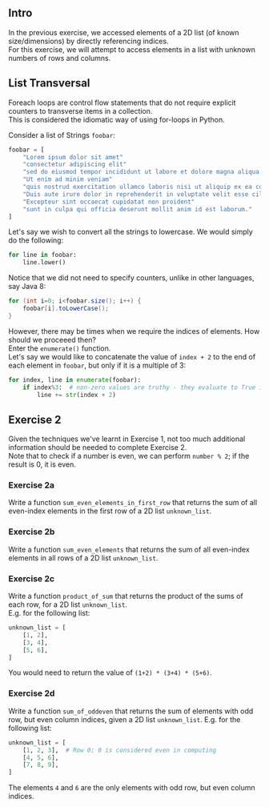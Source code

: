 ## Intro
In the previous exercise, we accessed elements of a 2D list (of known size/dimensions) by directly referencing indices.  
For this exercise, we will attempt to access elements in a list with unknown numbers of rows and columns.

## List Transversal
Foreach loops are control flow statements that do not require explicit counters to transverse items in a collection.  
This is considered the idiomatic way of using for-loops in Python.  

Consider a list of Strings `foobar`:
```py
foobar = [
    "Lorem ipsum dolor sit amet"
    "consectetur adipiscing elit"
    "sed do eiusmod tempor incididunt ut labore et dolore magna aliqua."
    "Ut enim ad minim veniam"
    "quis nostrud exercitation ullamco laboris nisi ut aliquip ex ea commodo consequat."
    "Duis aute irure dolor in reprehenderit in voluptate velit esse cillum dolore eu fugiat nulla pariatur."
    "Excepteur sint occaecat cupidatat non proident"
    "sunt in culpa qui officia deserunt mollit anim id est laborum."
]
```
Let's say we wish to convert all the strings to lowercase. We would simply do the following:
```py
for line in foobar:
    line.lower()
```

Notice that we did not need to specify counters, unlike in other languages, say Java 8:
```java
for (int i=0; i<foobar.size(); i++) {
    foobar[i].toLowerCase();
}
```

However, there may be times when we require the indices of elements. How should we proceeed then?  
Enter the `enumerate()` function.  
Let's say we would like to concatenate the value of `index + 2` to the end of each element in `foobar`, but only if it is a multiple of 3:

```py
for index, line in enumerate(foobar):
	if index%3:  # non-zero values are truthy - they evaluate to True in boolean contexts
		line += str(index + 2)
```

## Exercise 2
Given the techniques we've learnt in Exercise 1, not too much additional information should be needed to complete Exercise 2.  
Note that to check if a number is even, we can perform `number % 2`; if the result is 0, it is even.

### Exercise 2a
Write a function `sum_even_elements_in_first_row` that returns the sum of all even-index elements in the first row of a 2D list `unknown_list`.  

### Exercise 2b
Write a function `sum_even_elements` that returns the sum of all even-index elements in all rows of a 2D list `unknown_list`.

### Exercise 2c
Write a function `product_of_sum` that returns the product of the sums of each row, for a 2D list `unknown_list`.  
E.g. for the following list:
```python
unknown_list = [
    [1, 2],
    [3, 4],
    [5, 6],
]
```
You would need to return the value of `(1+2) * (3+4) * (5+6)`.

### Exercise 2d
Write a function `sum_of_oddeven` that returns the sum of elements with odd row, but even column indices, given a 2D list `unknown_list`. 
E.g. for the following list:
```python
unknown_list = [
    [1, 2, 3],  # Row 0; 0 is considered even in computing
    [4, 5, 6],
    [7, 8, 9],
]
```
The elements `4` and `6` are the only elements with odd row, but even column indices. 
